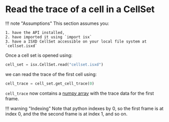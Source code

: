 # Read the trace of a cell in a CellSet

!!! note "Assumptions"
    This section assumes you: 

    1. have the API installed, 
    2. have imported it using `import isx` 
    3. have a ISXD CellSet accessible on your local file system at `cellset.isxd`




Once a cell set is opened using:


```python
cell_set = isx.CellSet.read("cellset.isxd")
```
we can read the trace of the first cell using:

```python
cell_trace = cell_set.get_cell_trace(0)
```

`cell_trace` now contains a [numpy array](https://numpy.org/doc/stable/reference/generated/numpy.ndarray.html) with the trace data for the first frame. 

!!! warning "Indexing"
    Note that python indexes by 0, so the first frame is at index 0, and the the second frame is at index 1, and so on. 